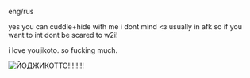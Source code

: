 eng/rus

yes you can cuddle+hide with me i dont mind <з
usually in afk so if you want to int dont be scared to w2i!

i love youjikoto. so fucking much.

![ЙОДЖИКОТТО!!!!!!!!](https://github.com/user-attachments/assets/e38f5560-9769-42b5-af33-23876f90b9f7)



